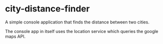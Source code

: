 # city-distance-finder
A simple console application that finds the distance between two cities.

The console app in itself uses the location service which queries the google maps API.
